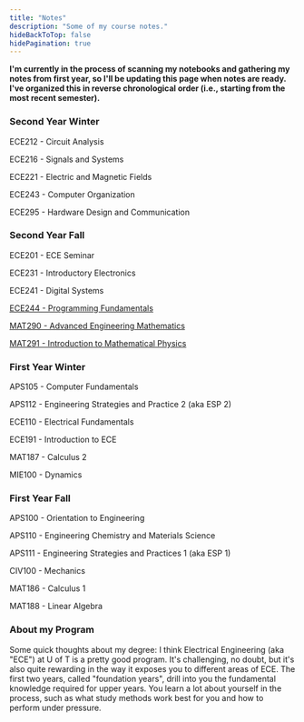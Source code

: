 ```yaml
---
title: "Notes"
description: "Some of my course notes."
hideBackToTop: false
hidePagination: true
---
```


**I'm currently in the process of scanning my notebooks and gathering my notes from first year, so I'll be updating this page when notes are ready. I've organized this in reverse chronological order (i.e., starting from the most recent semester).** 

### Second Year Winter

ECE212 - Circuit Analysis

ECE216 - Signals and Systems

ECE221 - Electric and Magnetic Fields

ECE243 - Computer Organization

ECE295 - Hardware Design and Communication

### Second Year Fall 

ECE201 - ECE Seminar

ECE231 - Introductory Electronics

ECE241 - Digital Systems

[ECE244 - Programming Fundamentals](https://zaeemahmad.notion.site/ECE244-Notes-f9e8a6d081f34f6a992c81540c10e9fc?pvs=143)

[MAT290 - Advanced Engineering Mathematics](https://drive.google.com/file/d/1qDN9tOI9SBt6_sO3dWX5OX1l8vSyDecj/view?usp=sharing)

[MAT291 - Introduction to Mathematical Physics](https://zaeem-ahmad.github.io/assets/zaeem_mat290.pdf)

### First Year Winter

APS105 - Computer Fundamentals

APS112 - Engineering Strategies and Practice 2 (aka ESP 2)

ECE110 - Electrical Fundamentals

ECE191 - Introduction to ECE

MAT187 - Calculus 2

MIE100 - Dynamics

### First Year Fall

APS100 - Orientation to Engineering

APS110 - Engineering Chemistry and Materials Science

APS111 - Engineering Strategies and Practices 1 (aka ESP 1)

CIV100 - Mechanics

MAT186 - Calculus 1

MAT188 - Linear Algebra

### About my Program

Some quick thoughts about my degree: I think Electrical Engineering (aka "ECE") at U of T is a pretty good program. It's challenging, no doubt, but it's also quite rewarding in the way it exposes you to different areas of ECE. The first two years, called "foundation years", drill into you the fundamental knowledge required for upper years. You learn a lot about yourself in the process, such as what study methods work best for you and how to perform under pressure.